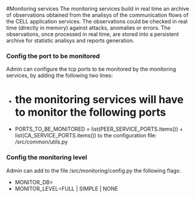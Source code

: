 
#Monitoring services
The monitoring services build in real time an archive of observations obtained from the analisys of the communication flows of the CELL application services.
The observations could be checked in real time (directly in memory) against attacks, anomalies or errors.
The observations, once processed in real time, are stored into a persistent archive for statistic analisys and reports generation.

### Config the port to be monitored
Admin can configure the tcp ports to be monitored by the monitoring services, by adding the following two lines:
* # the monitoring services will have to monitor the following ports
* PORTS_TO_BE_MONITORED = list(PEER_SERVICE_PORTS.items()) + list(CA_SERVICE_PORTS.items())
to the configuration file: /src/common/utils.py

### Config the monitoring level
Admin can add to the file /src/monitoring/config.py the following flags:
* MONITOR_DB=<file name or network path where to store the persistent archive>
* MONITOR_LEVEL=FULL | SIMPLE | NONE
